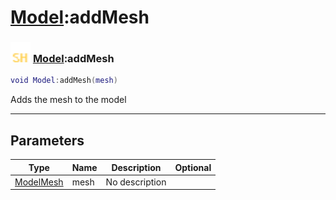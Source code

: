 # [Model](../model/README.md):addMesh

### <img src="../../.gitbook/assets/shared.png" width="32" height="32" /> [Model](../model/README.md):addMesh

```lua
void Model:addMesh(mesh)
```

Adds the mesh to the model<br>

-----------------
## Parameters

| Type   | Name | Description | Optional |
| ------ | ---- | ----------- | -------: |
| [ModelMesh](../modelmesh/README.md) | mesh | No description |   |
